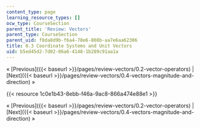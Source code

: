 ```yaml
---
content_type: page
learning_resource_types: []
ocw_type: CourseSection
parent_title: 'Review: Vectors'
parent_type: CourseSection
parent_uid: f8da8d9b-f6a4-78e6-808b-aa7e6aa62306
title: 0.3 Coordinate Systems and Unit Vectors
uid: b5ed45d2-7d02-06a6-4148-1b289c91aa1a
---
```


« [Previous]({{< baseurl >}}/pages/review-vectors/0.2-vector-operators) | [Next]({{< baseurl >}}/pages/review-vectors/0.4-vectors-magnitude-and-direction) »

{{< resource 1c0e1b43-8ebb-f46a-9ac8-866a474e88e1 >}}

« [Previous]({{< baseurl >}}/pages/review-vectors/0.2-vector-operators) | [Next]({{< baseurl >}}/pages/review-vectors/0.4-vectors-magnitude-and-direction) »